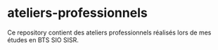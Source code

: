# ateliers-professionnels

Ce repository contient des ateliers professionnels réalisés lors de mes études en BTS SIO SISR.
